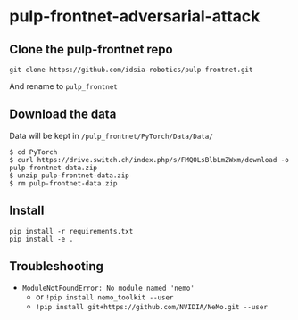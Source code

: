 # pulp-frontnet-adversarial-attack

## Clone the pulp-frontnet repo
```
git clone https://github.com/idsia-robotics/pulp-frontnet.git
```
And rename to `pulp_frontnet`


## Download the data
Data will be kept in `/pulp_frontnet/PyTorch/Data/Data/`

```
$ cd PyTorch
$ curl https://drive.switch.ch/index.php/s/FMQOLsBlbLmZWxm/download -o pulp-frontnet-data.zip
$ unzip pulp-frontnet-data.zip
$ rm pulp-frontnet-data.zip
```

## Install
```
pip install -r requirements.txt
pip install -e .
```

## Troubleshooting
* `ModuleNotFoundError: No module named 'nemo'`
    * or `!pip install nemo_toolkit --user`
    * `!pip install git+https://github.com/NVIDIA/NeMo.git --user`